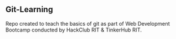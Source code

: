 ## Git-Learning

Repo created to teach the basics of git as part of Web Development Bootcamp conducted by HackClub RIT & TinkerHub RIT.
